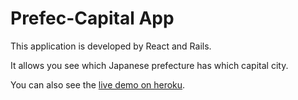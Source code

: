 # Prefec-Capital App

This application is developed by React and Rails.

It allows you see which Japanese prefecture has which capital city.

You can also see the [live demo on heroku](https://prefec-capital.herokuapp.com).

